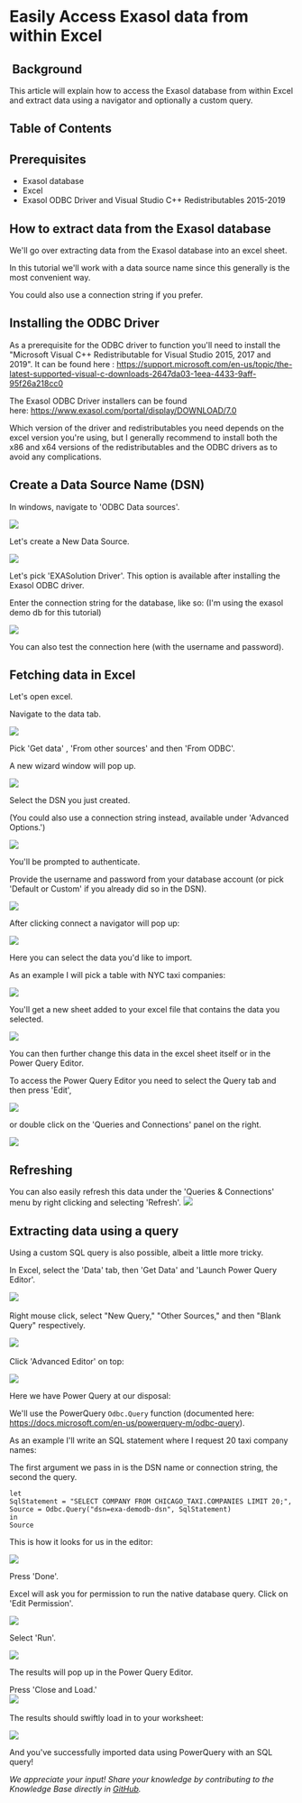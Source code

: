 # Easily Access Exasol data from within Excel 
##  Background

This article will explain how to access the Exasol database from within Excel and extract data using a navigator and optionally a custom query. 

## Table of Contents

## Prerequisites

* Exasol database
* Excel
* Exasol ODBC Driver and Visual Studio C++ Redistributables 2015-2019

## How to extract data from the Exasol database

We'll go over extracting data from the Exasol database into an excel sheet.

In this tutorial we'll work with a data source name since this generally is the most convenient way.

You could also use a connection string if you prefer.

## Installing the ODBC Driver

As a prerequisite for the ODBC driver to function you'll need to install the "Microsoft Visual C++ Redistributable for Visual Studio 2015, 2017 and 2019". It can be found here : <https://support.microsoft.com/en-us/topic/the-latest-supported-visual-c-downloads-2647da03-1eea-4433-9aff-95f26a218cc0>

The Exasol ODBC Driver installers can be found here: <https://www.exasol.com/portal/display/DOWNLOAD/7.0>

Which version of the driver and redistributables you need depends on the excel version you're using, but I generally recommend to install both the x86 and x64 versions of the redistributables and the ODBC drivers as to avoid any complications.

## Create a Data Source Name (DSN)

In windows, navigate to 'ODBC Data sources'.

![](images/exaPieterjan_0-1622811291892.png)

Let's create a New Data Source.

![](images/exaPieterjan_2-1622812662405.png)

Let's pick 'EXASolution Driver'. This option is available after installing the Exasol ODBC driver.

Enter the connection string for the database, like so: (I'm using the exasol demo db for this tutorial)

![](images/exaPieterjan_3-1622813651241.png)

You can also test the connection here (with the username and password).

## Fetching data in Excel

Let's open excel.

Navigate to the data tab.

![](images/exaPieterjan_4-1622814343631.png)

Pick 'Get data' , 'From other sources' and then 'From ODBC'.

A new wizard window will pop up.

![](images/exaPieterjan_5-1622814391207.png)

Select the DSN you just created.

(You could also use a connection string instead, available under 'Advanced Options.')

![](images/exaPieterjan_6-1622814464423.png)

You'll be prompted to authenticate.

Provide the username and password from your database account (or pick 'Default or Custom' if you already did so in the DSN).

![](images/exaPieterjan_7-1622814538607.png)

After clicking connect a navigator will pop up:

![](images/exaPieterjan_8-1622814763851.png)

Here you can select the data you'd like to import.

As an example I will pick a table with NYC taxi companies:

![](images/exaPieterjan_9-1622814828891.png)

You'll get a new sheet added to your excel file that contains the data you selected.

![](images/exaPieterjan_0-1622815383282.png)

You can then further change this data in the excel sheet itself or in the Power Query Editor.

To access the Power Query Editor you need to select the Query tab and then press 'Edit',

![](images/exaPieterjan_1-1622815699876.png)

or double click on the 'Queries and Connections' panel on the right.

![](images/exaPieterjan_2-1622815772409.png)

## Refreshing

 You can also easily refresh this data under the 'Queries & Connections' menu by right clicking and selecting 'Refresh'.
 ![](images/exaPieterjan_0-1622817558264.png)
 
 ## Extracting data using a query

Using a custom SQL query is also possible, albeit a little more tricky.

In Excel, select the 'Data' tab, then 'Get Data' and 'Launch Power Query Editor'.

![](images/exaPieterjan_2-1622817020741.png) 

Right mouse click, select "New Query," "Other Sources," and then "Blank Query" respectively.

![](images/exaPieterjan_1-1622816836526.png) 

Click 'Advanced Editor' on top:

![](images/exaPieterjan_0-1622816614384.png)

Here we have Power Query at our disposal: 

We'll use the PowerQuery `Odbc.Query` function (documented here: <https://docs.microsoft.com/en-us/powerquery-m/odbc-query>).

As an example I'll write an SQL statement where I request 20 taxi company names:

The first argument we pass in is the DSN name or connection string, the second the query.

`let`  
`SqlStatement = "SELECT COMPANY FROM CHICAGO_TAXI.COMPANIES LIMIT 20;",`  
`Source = Odbc.Query("dsn=exa-demodb-dsn", SqlStatement)`  
`in`  
`Source`

This is how it looks for us in the editor:

![](images/exaPieterjan_1-1622819067265.png)

Press 'Done'.

Excel will ask you for permission to run the native database query. Click on 'Edit Permission'.

![](images/exaPieterjan_2-1622819127011.png)

Select 'Run'.

![](images/exaPieterjan_3-1622819139266.png)

The results will pop up in the Power Query Editor.

 Press 'Close and Load.'  
![](images/exaPieterjan_4-1622819164227.png) 

The results should swiftly load in to your worksheet:

![](images/exaPieterjan_5-1622819225033.png)

And you've successfully imported data using PowerQuery with an SQL query!

*We appreciate your input! Share your knowledge by contributing to the Knowledge Base directly in [GitHub](https://github.com/exasol/public-knowledgebase).* 